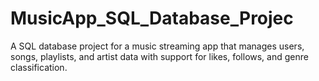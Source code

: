 # MusicApp_SQL_Database_Projec
A SQL database project for a music streaming app that manages users, songs, playlists, and artist data with support for likes, follows, and genre classification.

